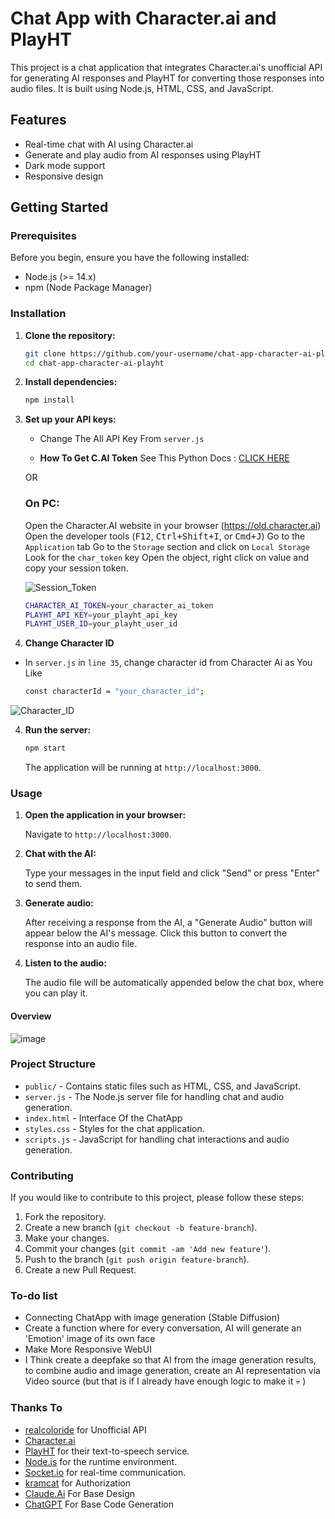# Chat App with Character.ai and PlayHT

This project is a chat application that integrates Character.ai's unofficial API for generating AI responses and PlayHT for converting those responses into audio files. It is built using Node.js, HTML, CSS, and JavaScript.

## Features

- Real-time chat with AI using Character.ai
- Generate and play audio from AI responses using PlayHT
- Dark mode support
- Responsive design

## Getting Started

### Prerequisites

Before you begin, ensure you have the following installed:

- Node.js (>= 14.x)
- npm (Node Package Manager)

### Installation

1. **Clone the repository:**

   ```bash
   git clone https://github.com/your-username/chat-app-character-ai-playht.git
   cd chat-app-character-ai-playht
   ```

2. **Install dependencies:**

   ```bash
   npm install
   ```

3. **Set up your API keys:**

   - Change The All API Key From `server.js`
     
   - **How To Get C.AI Token**
   See This Python Docs : [CLICK HERE](https://docs.kram.cat/auth.html)

   OR

   ### On PC:
    Open the Character.AI website in your browser (https://old.character.ai)
    Open the developer tools (<kbd>F12</kbd>, <kbd>Ctrl+Shift+I</kbd>, or <kbd>Cmd+J</kbd>)
    Go to the `Application` tab
    Go to the `Storage` section and click on `Local Storage`
    Look for the `char_token` key
    Open the object, right click on value and copy your session token.

   ![Session_Token](https://github.com/realcoloride/node_characterai/assets/108619637/1d46db04-0744-42d2-a6d7-35152b967a82)

     ```bash
     CHARACTER_AI_TOKEN=your_character_ai_token
     PLAYHT_API_KEY=your_playht_api_key
     PLAYHT_USER_ID=your_playht_user_id
     ```

5. **Change Character ID**
  - In `server.js` in `line 35`, change character id from Character Ai as You Like
    ```bash
    const characterId = "your_character_id";
    ```
   ![Character_ID](https://i.imgur.com/nd86fN4.png)


4. **Run the server:**

   ```bash
   npm start
   ```

   The application will be running at `http://localhost:3000`.

### Usage

1. **Open the application in your browser:**

   Navigate to `http://localhost:3000`.

2. **Chat with the AI:**

   Type your messages in the input field and click "Send" or press "Enter" to send them.

3. **Generate audio:**

   After receiving a response from the AI, a "Generate Audio" button will appear below the AI's message. Click this button to convert the response into an audio file.

4. **Listen to the audio:**

   The audio file will be automatically appended below the chat box, where you can play it.

#### Overview
![image](https://github.com/user-attachments/assets/0f286d1a-737f-4eb5-81b7-da901d5bf846)



### Project Structure

- `public/` - Contains static files such as HTML, CSS, and JavaScript.
- `server.js` - The Node.js server file for handling chat and audio generation.
- `index.html` - Interface Of the ChatApp
- `styles.css` - Styles for the chat application.
- `scripts.js` - JavaScript for handling chat interactions and audio generation.

### Contributing

If you would like to contribute to this project, please follow these steps:

1. Fork the repository.
2. Create a new branch (`git checkout -b feature-branch`).
3. Make your changes.
4. Commit your changes (`git commit -am 'Add new feature'`).
5. Push to the branch (`git push origin feature-branch`).
6. Create a new Pull Request.

### To-do list
- Connecting ChatApp with image generation (Stable Diffusion)
- Create a function where for every conversation, AI will generate an 'Emotion' image of its own face
- Make More Responsive WebUI
- I Think create a deepfake so that AI from the image generation results, to combine audio and image generation, create an AI representation via Video source (but that is if I already have enough logic to make it 💀 ) 


### Thanks To

- [realcoloride](https://github.com/realcoloride/node_characterai) for Unofficial API
- [Character.ai](https://character.ai)
- [PlayHT](https://play.ht) for their text-to-speech service.
- [Node.js](https://nodejs.org) for the runtime environment.
- [Socket.io](https://socket.io) for real-time communication.
- [kramcat](https://github.com/kramcat/CharacterAI) for Authorization
- [Claude.Ai](https://claude.ai/) For Base Design
- [ChatGPT](https://chatgpt.com/) For Base Code Generation